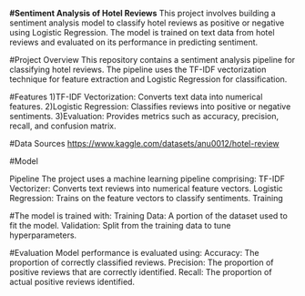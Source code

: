 **#Sentiment Analysis of Hotel Reviews**
This project involves building a sentiment analysis model to classify hotel reviews as positive or negative using Logistic Regression. The model is trained on text data from hotel reviews and evaluated on its performance in predicting sentiment.

#Project Overview
This repository contains a sentiment analysis pipeline for classifying hotel reviews. The pipeline uses the TF-IDF vectorization technique for feature extraction and Logistic Regression for classification.

#Features
1)TF-IDF Vectorization: Converts text data into numerical features.
2)Logistic Regression: Classifies reviews into positive or negative sentiments.
3)Evaluation: Provides metrics such as accuracy, precision, recall, and confusion matrix.

#Data Sources
https://www.kaggle.com/datasets/anu0012/hotel-review

#Model

Pipeline
The project uses a machine learning pipeline comprising:
TF-IDF Vectorizer: Converts text reviews into numerical feature vectors.
Logistic Regression: Trains on the feature vectors to classify sentiments.
Training

#The model is trained with:
Training Data: A portion of the dataset used to fit the model.
Validation: Split from the training data to tune hyperparameters.

#Evaluation
Model performance is evaluated using:
Accuracy: The proportion of correctly classified reviews.
Precision: The proportion of positive reviews that are correctly identified.
Recall: The proportion of actual positive reviews identified.
